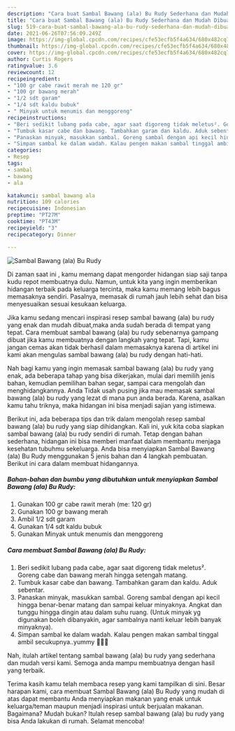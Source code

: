 ```yaml
---
description: "Cara buat Sambal Bawang (ala) Bu Rudy Sederhana dan Mudah Dibuat"
title: "Cara buat Sambal Bawang (ala) Bu Rudy Sederhana dan Mudah Dibuat"
slug: 519-cara-buat-sambal-bawang-ala-bu-rudy-sederhana-dan-mudah-dibuat
date: 2021-06-26T07:56:09.249Z
image: https://img-global.cpcdn.com/recipes/cfe53ecfb5f4a634/680x482cq70/sambal-bawang-ala-bu-rudy-foto-resep-utama.jpg
thumbnail: https://img-global.cpcdn.com/recipes/cfe53ecfb5f4a634/680x482cq70/sambal-bawang-ala-bu-rudy-foto-resep-utama.jpg
cover: https://img-global.cpcdn.com/recipes/cfe53ecfb5f4a634/680x482cq70/sambal-bawang-ala-bu-rudy-foto-resep-utama.jpg
author: Curtis Rogers
ratingvalue: 3.6
reviewcount: 12
recipeingredient:
- "100 gr cabe rawit merah me 120 gr"
- "100 gr bawang merah"
- "1/2 sdt garam"
- "1/4 sdt kaldu bubuk"
- " Minyak untuk menumis dan menggoreng"
recipeinstructions:
- "Beri sedikit lubang pada cabe, agar saat digoreng tidak meletus². Goreng cabe dan bawang merah hingga setengah matang."
- "Tumbuk kasar cabe dan bawang. Tambahkan garam dan kaldu. Aduk sebentar."
- "Panaskan minyak, masukkan sambal. Goreng sambal dengan api kecil hingga benar-benar matang dan sampai keluar minyaknya. Angkat dan tunggu hingga dingin atau dalam suhu ruang. (Untuk minyak yg digunakan boleh dibanyakin, agar sambalnya nanti keluar lebih banyak minyaknya)."
- "Simpan sambal ke dalam wadah. Kalau pengen makan sambal tinggal ambil secukupnya..yummy 🤩🤩🤩"
categories:
- Resep
tags:
- sambal
- bawang
- ala

katakunci: sambal bawang ala 
nutrition: 109 calories
recipecuisine: Indonesian
preptime: "PT27M"
cooktime: "PT43M"
recipeyield: "3"
recipecategory: Dinner

---
```



![Sambal Bawang (ala) Bu Rudy](https://img-global.cpcdn.com/recipes/cfe53ecfb5f4a634/680x482cq70/sambal-bawang-ala-bu-rudy-foto-resep-utama.jpg)

Di zaman  saat ini , kamu memang dapat mengorder hidangan siap saji tanpa kudu repot membuatnya dulu. Namun, untuk kita yang ingin memberikan hidangan terbaik pada keluarga tercinta, maka kamu memang lebih bagus memasaknya sendiri. Pasalnya, memasak di rumah jauh lebih sehat dan bisa menyesuaikan sesuai kesukaan keluarga.

Jika kamu sedang mencari inspirasi resep sambal bawang (ala) bu rudy yang enak dan mudah dibuat,maka anda sudah berada di tempat yang tepat. Cara membuat sambal bawang (ala) bu rudy  sebenarnya gampang dibuat jika kamu membuatnya dengan langkah yang tepat. Tapi, kamu jangan cemas akan tidak berhasil dalam memasaknya 
karena di artikel ini kami akan mengulas sambal bawang (ala) bu rudy dengan hati-hati.  



Nah bagi kamu yang ingin memasak sambal bawang (ala) bu rudy yang enak, ada beberapa tahap yang bisa dikerjakan, mulai dari memilih jenis bahan, kemudian pemilihan bahan segar, sampai cara mengolah dan menghidangkannya. Anda Tidak usah pusing jika mau memasak sambal bawang (ala) bu rudy yang lezat di mana pun anda berada. Karena, asalkan kamu  tahu triknya, maka hidangan ini bisa menjadi sajian yang istimewa.

Berikut ini, ada beberapa tips dan trik dalam mengolah resep sambal bawang (ala) bu rudy yang siap dihidangkan. Kali ini, yuk kita coba siapkan sambal bawang (ala) bu rudy sendiri di rumah. Tetap dengan bahan sederhana, hidangan ini bisa memberi manfaat dalam membantu menjaga kesehatan tubuhmu sekeluarga. Anda bisa menyiapkan Sambal Bawang (ala) Bu Rudy menggunakan 5 jenis bahan dan 4 langkah pembuatan. Berikut ini cara dalam membuat hidangannya.

<!--inarticleads1-->

##### Bahan-bahan dan bumbu yang dibutuhkan untuk menyiapkan Sambal Bawang (ala) Bu Rudy:

1. Gunakan 100 gr cabe rawit merah (me: 120 gr)
1. Gunakan 100 gr bawang merah
1. Ambil 1/2 sdt garam
1. Gunakan 1/4 sdt kaldu bubuk
1. Gunakan  Minyak untuk menumis dan menggoreng




<!--inarticleads2-->

##### Cara membuat Sambal Bawang (ala) Bu Rudy:

1. Beri sedikit lubang pada cabe, agar saat digoreng tidak meletus². Goreng cabe dan bawang merah hingga setengah matang.
1. Tumbuk kasar cabe dan bawang. Tambahkan garam dan kaldu. Aduk sebentar.
1. Panaskan minyak, masukkan sambal. Goreng sambal dengan api kecil hingga benar-benar matang dan sampai keluar minyaknya. Angkat dan tunggu hingga dingin atau dalam suhu ruang. (Untuk minyak yg digunakan boleh dibanyakin, agar sambalnya nanti keluar lebih banyak minyaknya).
1. Simpan sambal ke dalam wadah. Kalau pengen makan sambal tinggal ambil secukupnya..yummy 🤩🤩🤩




Nah, itulah artikel tentang  sambal bawang (ala) bu rudy  yang sederhana dan mudah versi kami. Semoga anda mampu membuatnya dengan hasil yang terbaik. 

Terima kasih kamu telah membaca resep yang kami tampilkan di sini. Besar harapan kami, cara membuat  Sambal Bawang (ala) Bu Rudy yang mudah di atas dapat membantu Anda menyiapkan makanan yang enak untuk keluarga/teman maupun menjadi inspirasi untuk berjualan makanan. Bagaimana? Mudah bukan? Itulah resep sambal bawang (ala) bu rudy yang bisa Anda lakukan di rumah. Selamat mencoba!

